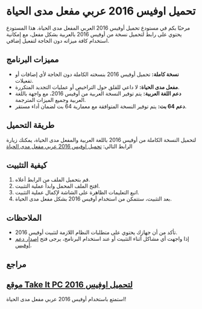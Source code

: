 # تحميل اوفيس 2016 عربي مفعل مدى الحياة

مرحبًا بكم في مستودع تحميل أوفيس 2016 العربي المفعل مدى الحياة. هذا المستودع يحتوي على رابط لتحميل نسخة من أوفيس 2016 بالعربية بشكل مفعل، مع إمكانية استخدام كافة ميزاته دون الحاجة لتفعيل إضافي.

## مميزات البرنامج

- **نسخة كاملة:** تحميل أوفيس 2016 بنسخته الكاملة دون الحاجة لأي إضافات أو تفعيلات.
- **مفعل مدى الحياة:** لا داعي للقلق حول التراخيص أو عمليات التجديد المتكررة.
- **دعم اللغة العربية:** يتم توفير النسخة العربية من أوفيس 2016، مع واجهة باللغة العربية وجميع الميزات المترجمة.
- **دعم 64 بت:** يتم توفير النسخة المتوافقة مع معمارية 64 بت لضمان أداء مستقر.

## طريقة التحميل

لتحميل النسخة الكاملة من أوفيس 2016 باللغة العربية والمفعل مدى الحياة، يمكنك زيارة الرابط التالي:
[تحميل اوفيس 2016 عربي مفعل مدى الحياة](https://takeitpc.com/office-2016-download-free-full-version-64-bit/)

## كيفية التثبيت

1. قم بتحميل الملف من الرابط أعلاه.
2. افتح الملف المحمل وابدأ عملية التثبيت.
3. اتبع التعليمات الظاهرة على الشاشة لإكمال عملية التثبيت.
4. بعد التثبيت، ستتمكن من استخدام أوفيس 2016 بشكل مفعل مدى الحياة.

## الملاحظات

- تأكد من أن جهازك يحتوي على متطلبات النظام اللازمة لتثبيت أوفيس 2016.
- إذا واجهت أي مشاكل أثناء التثبيت أو عند استخدام البرنامج، يرجى فتح [إصدار دعم أوفيس](https://support.microsoft.com).

## مراجع

## [موقع Take It PC لتحميل اوفيس 2016](https://takeitpc.com/office-2016-download-free-full-version-64-bit/)

استمتع باستخدام أوفيس 2016 عربي مفعل مدى الحياة!
